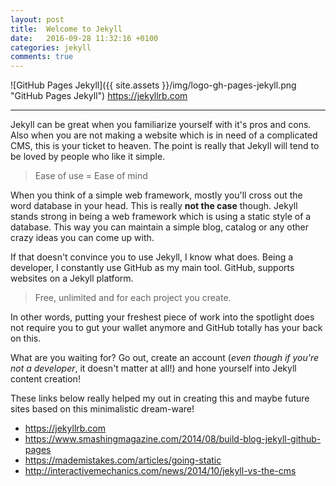 ```yaml
---
layout: post
title:  Welcome to Jekyll
date:   2016-09-28 11:32:16 +0100
categories: jekyll
comments: true
---
```

![GitHub Pages Jekyll]({{ site.assets }}/img/logo-gh-pages-jekyll.png "GitHub Pages Jekyll")
<https://jekyllrb.com>

___

Jekyll can be great when you familiarize yourself with it's pros and cons.
Also when you are not making a website which is in need of a complicated CMS,
this is your ticket to heaven. The point is really that Jekyll will tend to
be loved by people who like it simple.

>Ease of use = Ease of mind

When you think of a simple web framework, mostly you'll cross out the word
database in your head. This is really **not the case** though.
Jekyll stands strong in being a web framework which is using a static style
of a database. This way you can maintain a simple blog, catalog or any other
crazy ideas you can come up with.

If that doesn't convince you to use Jekyll, I know what does.
Being a developer, I constantly use GitHub as my main tool.
GitHub, supports websites on a Jekyll platform.

>Free, unlimited and for each project you create.

In other words, putting your freshest piece of work into the spotlight
does not require you to gut your wallet anymore and GitHub totally
has your back on this.

What are you waiting for? Go out, create an account (*even though if you're
not a developer*, it doesn't matter at all!) and hone yourself into Jekyll
content creation!

These links below really helped my out in creating this and maybe
future sites based on this minimalistic dream-ware!
- <https://jekyllrb.com>
- <https://www.smashingmagazine.com/2014/08/build-blog-jekyll-github-pages>
- <https://mademistakes.com/articles/going-static>
- <http://interactivemechanics.com/news/2014/10/jekyll-vs-the-cms>
